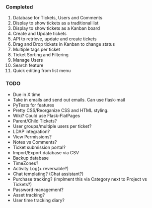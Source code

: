 ### Completed

1. Database for Tickets, Users and Comments
2. Display to show tickets as a traditional list
3. Display to show tickets as a Kanban board
4. Create and Update tickets
5. API to retrieve, update and create tickets
6. Drag and Drop tickets in Kanban to change status
7. Multiple tags per ticket
8. Ticket Sorting and Filtering
9. Manage Users
10. Search feature
11. Quick editing from list menu


### TODO

* Due in X time
* Take in emails and send out emails. Can use flask-mail
* PyTests for features
* Pretty CSS/Reorganize CSS and HTML styling.
* Wiki? Could use Flask-FlatPages
* Parent/Child Tickets?
* User groups/multiple users per ticket?
* LDAP integration?
* View Permissions?
* Notes vs Comments?
* Ticket submission portal?
* Import/Export database via CSV
* Backup database
* TimeZones?
* Activity Log(+ reversable?)
* Chat templating? (Chat assistant?)
* Purchase tracking? (implment this via Category next to Project vs Tickets?)
* Password management?
* Asset tracking?
* User time tracking diary?